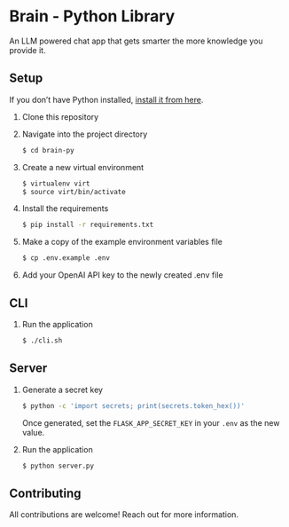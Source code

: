 # Brain - Python Library

An LLM powered chat app that gets smarter the more knowledge you provide it.

## Setup

If you don’t have Python installed, [install it from here](https://www.python.org/downloads/).

1. Clone this repository

2. Navigate into the project directory

   ```bash
   $ cd brain-py
   ```

3. Create a new virtual environment

   ```bash
   $ virtualenv virt
   $ source virt/bin/activate
   ```

4. Install the requirements

   ```bash
   $ pip install -r requirements.txt
   ```

5. Make a copy of the example environment variables file

   ```bash
   $ cp .env.example .env
   ```

6. Add your OpenAI API key to the newly created .env file

## CLI

1. Run the application

    ```bash
    $ ./cli.sh
    ```
## Server

1. Generate a secret key

   ```bash
   $ python -c 'import secrets; print(secrets.token_hex())'
   ```
   Once generated, set the `FLASK_APP_SECRET_KEY` in your `.env` as the new value.

2. Run the application

   ```bash
   $ python server.py
   ```

## Contributing

All contributions are welcome! Reach out for more information.